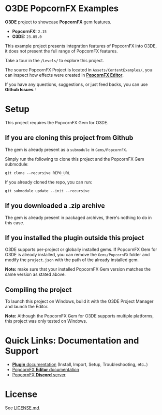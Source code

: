 # O3DE PopcornFX Examples

**O3DE** project to showcase **PopcornFX** gem features.
* **PopcornFX:** `2.15`
* **O3DE:** `23.05.0`

This example project presents integration features of PopcornFX into O3DE,
it does not present the full range of PopcornFX features.

Take a tour in the `/Levels/` to explore this project.

The source PopcornFX Project is located in `Assets/ContentExamples/`, you can inspect how effects were created in **[PopcornFX Editor](https://www.popcornfx.com/popcornfx-editor/)**.

If you have any questions, suggestions, or just feed backs, you can
use **Github Issues** !

# Setup

This project requires the PopcornFX Gem for O3DE.

## If you are cloning this project from Github

The gem is already present as a `submodule` in `Gems/PopcornFX`.

Simply run the following to clone this project and the PopcornFX Gem submodule:

    git clone --recursive REPO_URL

If you already cloned the repo, you can run:

    git submodule update --init --recursive

## If you downloaded a .zip archive

The gem is already present in packaged archives, there's nothing to do in this case.

## If you installed the plugin outside this project

O3DE supports per-project or globally installed gems. If PopcornFX Gem for O3DE is already installed, you can remove the `Gems/PopcornFX` folder and modify the `project.json` with the path of the already installed gem.

**Note:** make sure that your installed PopcornFX Gem version matches the same version as stated above.

## Compiling the project

To launch this project on Windows, build it with the O3DE Project Manager and launch the Editor.

**Note:** Although the PopcornFX Gem for O3DE supports multiple platforms, this project was only tested on Windows.

# Quick Links: Documentation and Support

* [**Plugin** documentation](https://www.popcornfx.com/docs/popcornfx-v2/plugins/o3de-gem/) (Install, Import, Setup, Troubleshooting, etc..)
* [PopcornFX **Editor** documentation](https://www.popcornfx.com/docs/popcornfx-v2/)
* [PopcornFX **Discord** server](https://discord.gg/4ka27cVrsf)

# License

See [LICENSE.md](/LICENSE.md).